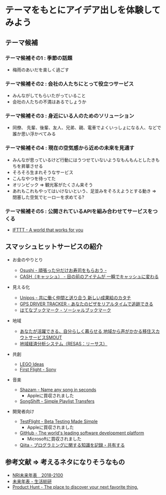 # テーマをもとにアイデア出しを体験してみよう

## テーマ候補

### テーマ候補その1 : 季節の話題
  * 梅雨のあいだを楽しく過ごす

### テーマ候補その2 : 会社の人たちにとって役立つサービス
  * みんながしてもらいたがっていること
  * 会社の人たちの不満はあるでしょうか

### テーマ候補その3 : 身近にいる人のためのソリューション
  * 同僚、 先輩、後輩、友人、兄弟、親、電車でよくいっしょになる人、などで誰か思い浮かべてみる

### テーマ候補その4 : 現在の空気感から近めの未来を見通す
  * みんなが思っているけど行動にはうつせていないようなもんもんとしたきもちを昇華させる
  * そろそろ生まれそうなサービス
  * こんなやつを待ってた
  * オリンピック => 観光客がたくさん来そう
  * あれもこれもやってはいけないという、足並みをそろえようとする動き => 閉塞した空気でヒーローを求めてる?

### テーマ候補その5 : 公開されているAPIを組み合わせてサービスをつくる
  * [IFTTT - A world that works for you](https://ifttt.com/)


## スマッシュヒットサービスの紹介

* お金のやりとり
  * [Osushi - 頑張った分だけお寿司をもらおう -](https://osushi.love/)
  * [CASH（キャッシュ） - 目の前のアイテムが 一瞬でキャッシュに変わる](https://cash.jp/)

* 見える化
  * [Unipos - 共に働く仲間と送り合う 新しい成果給のカタチ](https://unipos.me/ja/)
  * [GPS DRIVER TRACKER - あなたのピザをリアルタイムで追跡できる](http://www.dominos.jp/tracker/gps.html)
  * [はてなブックマーク - ソーシャルブックマーク](http://b.hatena.ne.jp/guide)

* 地域
  * [あなたが活躍できる、自分らしく暮らせる 地域から声がかかる移住スカウトサービスSMOUT](https://smout.jp/)
  * [地域経済分析システム（RESAS：リーサス）](https://resas.go.jp/)

* 共創
  * [LEGO Ideas](https://ideas.lego.com/dashboard)
  * [First Flight - Sony](https://first-flight.sony.com/)

* 音楽
  * [Shazam - Name any song in seconds](https://www.shazam.com/ja)
    * Appleに買収されました
  * [SongShift - Simple Playlist Transfers](https://songshiftapp.com/)

* 開発者向け
  * [TestFlight - Beta Testing Made Simple](https://developer.apple.com/testflight/)
    * Appleに買収されました
  * [GitHub - The world's leading software development platform](https://github.com/)
    * Microsoftに買収されました
  * [Qiita - プログラミングに関する知識を記録・共有する](https://qiita.com/about)


## 参考文献 => 考えるネタになりそうなもの

* [NRI未来年表　2018-2100](https://www.nri.com/jp/opinion/nenpyo/index.html)
* [未来年表 - 生活総研](https://seikatsusoken.jp/futuretimeline/)
* [Product Hunt - The place to discover your next favorite thing.](https://www.producthunt.com/posts/tech-blogs-list)
